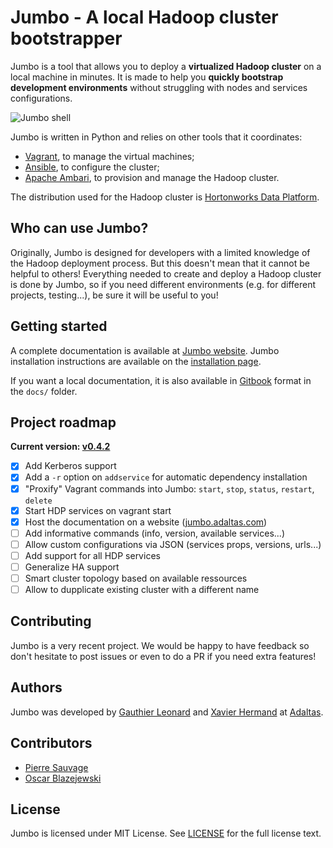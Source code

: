# Jumbo - A local Hadoop cluster bootstrapper

Jumbo is a tool that allows you to deploy a **virtualized Hadoop cluster** on a local machine in minutes. It is made to help you **quickly bootstrap development environments** without struggling with nodes and services configurations.

![Jumbo shell](https://i.imgur.com/d78Cl2O.png)

Jumbo is written in Python and relies on other tools that it coordinates:
- [Vagrant](https://github.com/hashicorp/vagrant), to manage the virtual machines;
- [Ansible](https://github.com/ansible/ansible), to configure the cluster;
- [Apache Ambari](https://ambari.apache.org/), to provision and manage the Hadoop cluster.

The distribution used for the Hadoop cluster is [Hortonworks Data Platform](https://hortonworks.com/products/data-platforms/hdp/).

## Who can use Jumbo?

Originally, Jumbo is designed for developers with a limited knowledge of the Hadoop deployment process. But this doesn't mean that it cannot be helpful to others! Everything needed to create and deploy a Hadoop cluster is done by Jumbo, so if you need different environments (e.g. for different projects, testing...), be sure it will be useful to you!

## Getting started

A complete documentation is available at [Jumbo website](http://jumbo.adaltas.com).
Jumbo installation instructions are available on the [installation page](http://jumbo.adaltas.com/getting-started/installation).

If you want a local documentation, it is also available in [Gitbook](https://github.com/GitbookIO/gitbook) format in the `docs/` folder.

## Project roadmap

**Current version: [v0.4.2](http://jumbo.adaltas.com/overview/versions)**

- [x] Add Kerberos support
- [x] Add a `-r` option on `addservice` for automatic dependency installation
- [x] "Proxify" Vagrant commands into Jumbo: `start`, `stop`, `status`, `restart`, `delete`
- [x] Start HDP services on vagrant start
- [x] Host the documentation on a website ([jumbo.adaltas.com](http://jumbo.adaltas.com))
- [ ] Add informative commands (info, version, available services...)
- [ ] Allow custom configurations via JSON (services props, versions, urls...)
- [ ] Add support for all HDP services
- [ ] Generalize HA support
- [ ] Smart cluster topology based on available ressources
- [ ] Allow to dupplicate existing cluster with a different name

## Contributing

Jumbo is a very recent project. We would be happy to have feedback so don't hesitate to post issues or even to do a PR if you need extra features!

## Authors

Jumbo was developed by [Gauthier Leonard](https://github.com/Nuttymoon) and [Xavier Hermand](https://github.com/RReivax) at [Adaltas](http://adaltas.com).

## Contributors

- [Pierre Sauvage](https://github.com/Pierrotws)
- [Oscar Blazejewski](https://github.com/scascar)

## License

Jumbo is licensed under MIT License. See [LICENSE](LICENSE) for the full license text.
